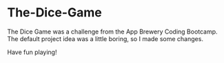 # The-Dice-Game
The Dice Game was a challenge from the App Brewery Coding Bootcamp. 
The default project idea was a little boring, so I made some changes. 

Have fun playing!
